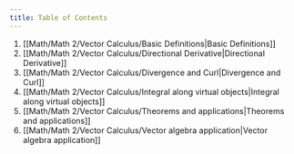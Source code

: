 ```yaml
---
title: Table of Contents
---
```


1. [[Math/Math 2/Vector Calculus/Basic Definitions|Basic Definitions]]
2. [[Math/Math 2/Vector Calculus/Directional Derivative|Directional Derivative]]
3. [[Math/Math 2/Vector Calculus/Divergence and Curl|Divergence and Curl]]
4. [[Math/Math 2/Vector Calculus/Integral along virtual objects|Integral along virtual objects]]
5. [[Math/Math 2/Vector Calculus/Theorems and applications|Theorems and applications]]
6. [[Math/Math 2/Vector Calculus/Vector algebra application|Vector algebra application]]